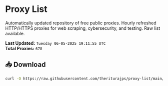 # Proxy List

Automatically updated repository of free public proxies. Hourly refreshed HTTP/HTTPS proxies for web scraping, cybersecurity, and testing. Raw list available.

**Last Updated:** `Tuesday 06-05-2025 19:11:55 UTC`  
**Total Proxies:** `678`

## 📥 Download
```bash
curl -O https://raw.githubusercontent.com/theriturajps/proxy-list/main/proxies.txt
